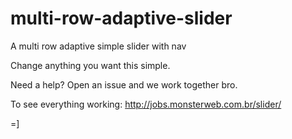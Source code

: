 # multi-row-adaptive-slider
A multi row adaptive simple slider with nav

Change anything you want this simple.

Need a help? Open an issue and we work together bro.

To see everything working: http://jobs.monsterweb.com.br/slider/

=]